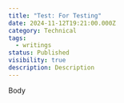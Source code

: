 ```yaml
---
title: "Test: For Testing"
date: 2024-11-12T19:21:00.000Z
category: Technical
tags:
  - writings
status: Published
visibility: true
description: Description
---
```

Body
